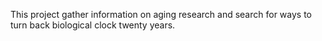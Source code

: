 This project gather information on aging research and search for ways to turn back biological clock twenty years.

